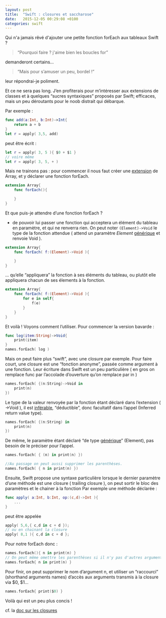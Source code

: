 ```yaml
---
layout: post
title:  "Swift : closures et saccharose"
date:   2015-12-05 00:29:08 +0100
categories: swift
---
```

Qui n'a jamais rêvé d'ajouter une petite fonction forEach aux tableaux Swift ?

> “Pourquoi faire ? j'aime bien les boucles for”

demanderont certains…

> “Mais pour s’amuser un peu, bordel !”

leur répondrai-je poliment.

Et ce ne sera pas long. J’en profiterais pour m’intéresser aux extensions de classes et à
quelques “sucres syntaxiques” proposés par Swift; efficaces,
mais un peu déroutants pour le noob distrait qui débarque.

Par exemple :

```swift
func add(a:Int, b:Int)->Int{
    return a + b
}
let r = apply( 3,5, add)
```

peut être écrit :

```swift
let r = apply( 3, 5 ){ $0 + $1 }
// voire même
let r = apply( 3, 5, + )
```
Mais ne trainons pas : pour commencer il nous faut créer une [extension](https://developer.apple.com/library/prerelease/ios/documentation/Swift/Conceptual/Swift_Programming_Language/Extensions.html) de Array,
et y déclarer une fonction forEach.

```swift
extension Array{
    func forEach(){

    }
}
```

Et que puis-je attendre d’une fonction forEach ?

+ de pouvoir lui passer une fonction qui acceptera un élément du tableau en paramètre, et qui ne renverra rien.
On peut noter `(Element)->Void` le type de la fonction attendue ( attend un paramètre *Element* [générique](https://developer.apple.com/library/ios/documentation/Swift/Conceptual/Swift_Programming_Language/Generics.html)
 et renvoie Void ).

```swift
extension Array{
    func forEach( f:(Element)->Void ){

    }
}
```

... qu’elle “appliquera” la fonction à ses éléments du tableau,
ou plutôt elle appliquera chacun de ses élements à la fonction.

```swift
extension Array{
    func forEach( f:(Element)->Void ){
        for e in self{
            f(e)
        }
    }
}
```

Et voilà ! Voyons comment l’utiliser. Pour commencer la version bavarde :

```swift
func log(item:String)->Void{
    print(item)
}
names.forEach( log )
```
Mais on peut faire plus “swift”, avec une closure par exemple.
Pour faire court, une closure est une “fonction anonyme”,
passée comme argument à une fonction. Leur écriture dans Swift est un peu particulière
 ( en gros on remplace func par l’accolade d’ouverture qu’on remplace par in )

```swift
names.forEach( {(n:String)->Void in
    print(n)
})
```
Le type de la valeur renvoyée par la fonction étant déclaré dans l’extension ( ->Void ),
il est [inférable](https://fr.wiktionary.org/wiki/inférer), “déductible”, donc facultatif dans l’appel (Inferred return value type).

```swift
names.forEach( {(n:String) in
    print(n)
})
```
De même, le paramètre étant déclaré “de type [générique](https://developer.apple.com/library/ios/documentation/Swift/Conceptual/Swift_Programming_Language/Generics.html)” (Element),
pas besoin de le préciser pour l’appel.

```swift
names.forEach( { (n) in print(n) })

//Au passage on peut aussi supprimer les parenthèses.
names.forEach( { n in print(n) })
```
Ensuite, Swift propose une syntaxe particulière lorsque le dernier paramètre
 d’une méthode est une closure ( trailing closure ),
 on peut sortir le bloc des paramètres et le chainer à la fonction
Par exemple une méthode déclarée :

```swift
func apply( a:Int, b:Int, op:(c,d)->Int ){
	...
}
```

peut être appelée

```swift
apply( 5,6,{ c,d in c + d });
// ou en chainant la closure
apply( 8,1 ){ c,d in c + d };
```
Pour notre forEach donc :

```swift
names.forEach(){ n in print(n) }
// On peut même omettre les parenthèses si il n'y pas d'autres arguments.
names.forEach{ n in print(n) }
```
Pour finir, on peut supprimer le nom d’argument n, et utiliser un “raccourci”
(shorthand arguments names) d’accès aux arguments transmis à la closure via $0, $1…

```swift
names.forEach{ print($0) }
```

Voilà qui est un peu plus concis !

cf. la [doc sur les closures](https://developer.apple.com/library/ios/documentation/Swift/Conceptual/Swift_Programming_Language/Closures.html)